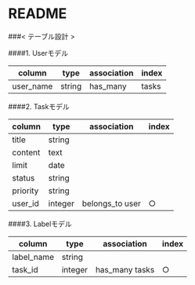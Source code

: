 # README

###< テーブル設計 >

####1. Userモデル

|column	  |type	 |association|index|
|---------|------|-----------|-----|
|user_name|string|has_many   |tasks|

####2. Taskモデル

|column  |type   |association    |index|
|--------|-------|---------------|-----|
|title   |string |	             |     |
|content |text   |	             |     |
|limit	 |date	 |               |     |
|status	 |string |	             |     |
|priority|string |	             |     |
|user_id |integer|belongs_to user|  ○  |

####3. Labelモデル

|column	   |type	 |association	  |index|
|----------|-------|--------------|-----|
|label_name|string |		          |     |
|task_id	 |integer|has_many tasks|	 ○  |
